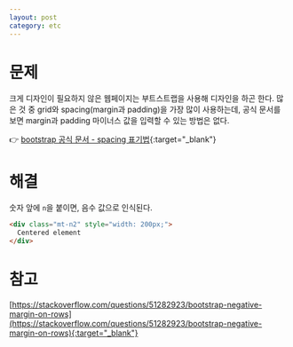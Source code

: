 ```yaml
---
layout: post
category: etc
---
```


# 문제

크게 디자인이 필요하지 않은 웹페이지는 부트스트랩을 사용해 디자인을 하곤 한다.
많은 것 중 grid와 spacing(margin과 padding)을 가장 많이 사용하는데, 공식 문서를 보면 margin과 padding 마이너스 값을 입력할 수 있는 방법은 없다.

👉 [bootstrap 공식 문서 - spacing 표기법](https://getbootstrap.com/docs/4.0/utilities/spacing){:target="_blank"}

# 해결

숫자 앞에 `n`을 붙이면, 음수 값으로 인식된다.

```html
<div class="mt-n2" style="width: 200px;">
  Centered element
</div>
```

# 참고

[https://stackoverflow.com/questions/51282923/bootstrap-negative-margin-on-rows](https://stackoverflow.com/questions/51282923/bootstrap-negative-margin-on-rows){:target="_blank"}
